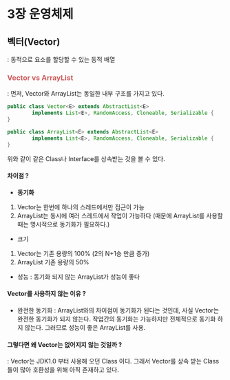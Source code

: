 # 3장 운영체제

## 벡터(Vector)
: 동적으로 요소를 할당할 수 있는 동적 배열

### <span style="color:indianred">Vector vs ArrayList</span>
: 먼저, Vector와 ArrayList는 동일한 내부 구조를 가지고 있다.

```java
public class Vector<E> extends AbstractList<E> 
		implements List<E>, RandomAccess, Cloneable, Serializable {
}

public class ArrayList<E> extends AbstractList<E> 
		implements List<E>, RandomAccess, Cloneable, Serializable {
}
```

위와 같이 같은 Class나 Interface를 상속받는 것을 볼 수 있다.

#### 차이점 ?

- **동기화**
 1. Vector는 한번에 하나의 스레드에서만 접근이 가능
 2. ArrayList는 동시에 여러 스레드에서 작업이 가능하다 (때문에 ArrayList를 사용할 때는 명시적으로 동기화가 필요하다.)
 
- 크기
1. Vector는 기존 용량의 100% (2의 N+1승 만큼 증가)
2. ArrayList 기존 용량의 50%
 
- 성능
: 동기화 되지 않는 ArrayList가 성능이 좋다

#### Vector를 사용하지 않는 이유 ?
 
- 완전한 동기화
: ArrayList와의 차이점이 동기화가 된다는 것인데, 사실 Vector는 완전한 동기화가 되지 않는다. 작업간의 동기화는 가능하지만 전체적으로 동기화 하지 않는다. 그러므로 성능이 좋은 ArrayList를 사용.


#### 그렇다면 왜 Vector는 없어지지 않는 것일까 ?
: Vector는 JDK1.0 부터 사용해 오던 Class 이다. 그래서 Vector를 상속 받는 Class들이 많아 호환성을 위해 아직 존재하고 있다.
